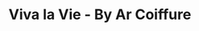 ---
title: "Viva la Vie - By Ar Coiffure"
url: /magny-les-hameaux/viva-la-vie-by-ar-coiffure/
shop: Friseur
---